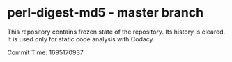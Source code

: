 # perl-digest-md5 - master branch

This repository contains frozen state of the repository.
Its history is cleared. It is used only for static code
analysis with Codacy.

Commit Time: 1695170937